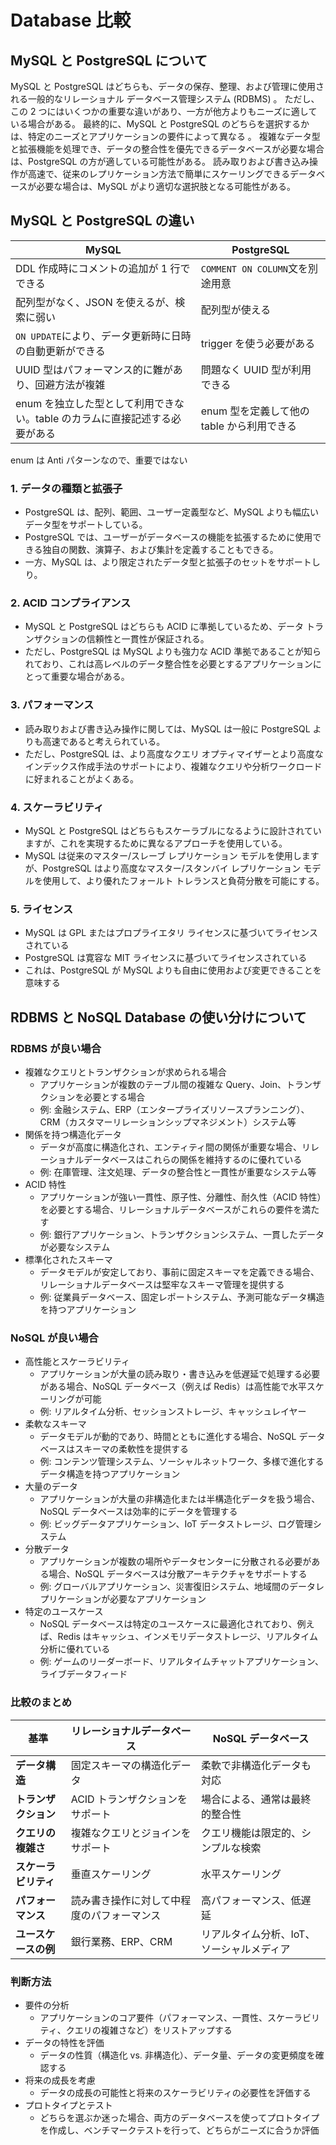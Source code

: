 # Database 比較

## MySQL と PostgreSQL について

MySQL と PostgreSQL はどちらも、データの保存、整理、および管理に使用される一般的なリレーショナル データベース管理システム (RDBMS) 。 ただし、この 2 つにはいくつかの重要な違いがあり、一方が他方よりもニーズに適している場合がある。
最終的に、MySQL と PostgreSQL のどちらを選択するかは、特定のニーズとアプリケーションの要件によって異なる
。 複雑なデータ型と拡張機能を処理でき、データの整合性を優先できるデータベースが必要な場合は、PostgreSQL の方が適している可能性がある。 読み取りおよび書き込み操作が高速で、従来のレプリケーション方法で簡単にスケーリングできるデータベースが必要な場合は、MySQL がより適切な選択肢となる可能性がある。

## MySQL と PostgreSQL の違い

| MySQL                                                                       | PostgreSQL                                 |
| --------------------------------------------------------------------------- | ------------------------------------------ |
| DDL 作成時にコメントの追加が 1 行でできる                                   | `COMMENT ON COLUMN`文を別途用意            |
| 配列型がなく、JSON を使えるが、検索に弱い                                   | 配列型が使える                             |
| `ON UPDATE`により、データ更新時に日時の自動更新ができる                     | trigger を使う必要がある                   |
| UUID 型はパフォーマンス的に難があり、回避方法が複雑                         | 問題なく UUID 型が利用できる               |
| enum を独立した型として利用できない。table のカラムに直接記述する必要がある | enum 型を定義して他の table から利用できる |

enum は Anti パターンなので、重要ではない

### 1. データの種類と拡張子

- PostgreSQL は、配列、範囲、ユーザー定義型など、MySQL よりも幅広いデータ型をサポートしている。
- PostgreSQL では、ユーザーがデータベースの機能を拡張するために使用できる独自の関数、演算子、および集計を定義することもできる。
- 一方、MySQL は、より限定されたデータ型と拡張子のセットをサポートしり。

### 2. ACID コンプライアンス

- MySQL と PostgreSQL はどちらも ACID に準拠しているため、データ トランザクションの信頼性と一貫性が保証される。
- ただし、PostgreSQL は MySQL よりも強力な ACID 準拠であることが知られており、これは高レベルのデータ整合性を必要とするアプリケーションにとって重要な場合がある。

### 3. パフォーマンス

- 読み取りおよび書き込み操作に関しては、MySQL は一般に PostgreSQL よりも高速であると考えられている。
- ただし、PostgreSQL は、より高度なクエリ オプティマイザーとより高度なインデックス作成手法のサポートにより、複雑なクエリや分析ワークロードに好まれることがよくある。

### 4. スケーラビリティ

- MySQL と PostgreSQL はどちらもスケーラブルになるように設計されていますが、これを実現するために異なるアプローチを使用している。
- MySQL は従来のマスター/スレーブ レプリケーション モデルを使用しますが、PostgreSQL はより高度なマスター/スタンバイ レプリケーション モデルを使用して、より優れたフォールト トレランスと負荷分散を可能にする。

### 5. ライセンス

- MySQL は GPL またはプロプライエタリ ライセンスに基づいてライセンスされている
- PostgreSQL は寛容な MIT ライセンスに基づいてライセンスされている
- これは、PostgreSQL が MySQL よりも自由に使用および変更できることを意味する

## RDBMS と NoSQL Database の使い分けについて

### RDBMS が良い場合

- 複雑なクエリとトランザクションが求められる場合
  - アプリケーションが複数のテーブル間の複雑な Query、Join、トランザクションを必要とする場合
  - 例: 金融システム、ERP（エンタープライズリソースプランニング）、CRM（カスタマーリレーションシップマネジメント）システム等
- 関係を持つ構造化データ
  - データが高度に構造化され、エンティティ間の関係が重要な場合、リレーショナルデータベースはこれらの関係を維持するのに優れている
  - 例: 在庫管理、注文処理、データの整合性と一貫性が重要なシステム等
- ACID 特性
  - アプリケーションが強い一貫性、原子性、分離性、耐久性（ACID 特性）を必要とする場合、リレーショナルデータベースがこれらの要件を満たす
  - 例: 銀行アプリケーション、トランザクションシステム、一貫したデータが必要なシステム
- 標準化されたスキーマ
  - データモデルが安定しており、事前に固定スキーマを定義できる場合、リレーショナルデータベースは堅牢なスキーマ管理を提供する
  - 例: 従業員データベース、固定レポートシステム、予測可能なデータ構造を持つアプリケーション

### NoSQL が良い場合

- 高性能とスケーラビリティ
  - アプリケーションが大量の読み取り・書き込みを低遅延で処理する必要がある場合、NoSQL データベース（例えば Redis）は高性能で水平スケーリングが可能
  - 例: リアルタイム分析、セッションストレージ、キャッシュレイヤー
- 柔軟なスキーマ
  - データモデルが動的であり、時間とともに進化する場合、NoSQL データベースはスキーマの柔軟性を提供する
  - 例: コンテンツ管理システム、ソーシャルネットワーク、多様で進化するデータ構造を持つアプリケーション
- 大量のデータ
  - アプリケーションが大量の非構造化または半構造化データを扱う場合、NoSQL データベースは効率的にデータを管理する
  - 例: ビッグデータアプリケーション、IoT データストレージ、ログ管理システム
- 分散データ
  - アプリケーションが複数の場所やデータセンターに分散される必要がある場合、NoSQL データベースは分散アーキテクチャをサポートする
  - 例: グローバルアプリケーション、災害復旧システム、地域間のデータレプリケーションが必要なアプリケーション
- 特定のユースケース
  - NoSQL データベースは特定のユースケースに最適化されており、例えば、Redis はキャッシュ、インメモリデータストレージ、リアルタイム分析に優れている
  - 例: ゲームのリーダーボード、リアルタイムチャットアプリケーション、ライブデータフィード

### 比較のまとめ

| 基準                 | リレーショナルデータベース                 | NoSQL データベース                        |
| -------------------- | ------------------------------------------ | ----------------------------------------- |
| **データ構造**       | 固定スキーマの構造化データ                 | 柔軟で非構造化データも対応                |
| **トランザクション** | ACID トランザクションをサポート            | 場合による、通常は最終的整合性            |
| **クエリの複雑さ**   | 複雑なクエリとジョインをサポート           | クエリ機能は限定的、シンプルな検索        |
| **スケーラビリティ** | 垂直スケーリング                           | 水平スケーリング                          |
| **パフォーマンス**   | 読み書き操作に対して中程度のパフォーマンス | 高パフォーマンス、低遅延                  |
| **ユースケースの例** | 銀行業務、ERP、CRM                         | リアルタイム分析、IoT、ソーシャルメディア |

### 判断方法

- 要件の分析
  - アプリケーションのコア要件（パフォーマンス、一貫性、スケーラビリティ、クエリの複雑さなど）をリストアップする
- データの特性を評価
  - データの性質（構造化 vs. 非構造化）、データ量、データの変更頻度を確認する
- 将来の成長を考慮
  - データの成長の可能性と将来のスケーラビリティの必要性を評価する
- プロトタイプとテスト
  - どちらを選ぶか迷った場合、両方のデータベースを使ってプロトタイプを作成し、ベンチマークテストを行って、どちらがニーズに合うか評価
